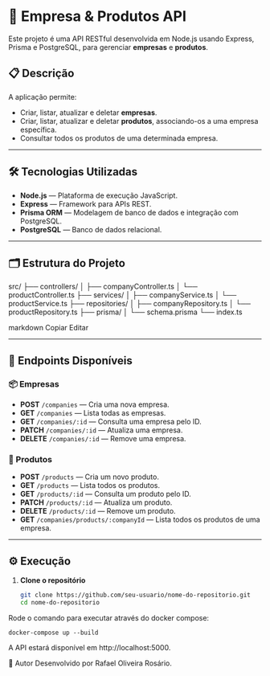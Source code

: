 # 🏢 Empresa & Produtos API

Este projeto é uma API RESTful desenvolvida em Node.js usando Express, Prisma e PostgreSQL, para gerenciar **empresas** e **produtos**.

## 📋 Descrição

A aplicação permite:
- Criar, listar, atualizar e deletar **empresas**.
- Criar, listar, atualizar e deletar **produtos**, associando-os a uma empresa específica.
- Consultar todos os produtos de uma determinada empresa.

---

## 🛠️ Tecnologias Utilizadas

- **Node.js** — Plataforma de execução JavaScript.
- **Express** — Framework para APIs REST.
- **Prisma ORM** — Modelagem de banco de dados e integração com PostgreSQL.
- **PostgreSQL** — Banco de dados relacional.

---

## 🗂️ Estrutura do Projeto

src/
├── controllers/
│ ├── companyController.ts
│ └── productController.ts
├── services/
│ ├── companyService.ts
│ └── productService.ts
├── repositories/
│ ├── companyRepository.ts
│ └── productRepository.ts
├── prisma/
│ └── schema.prisma
└── index.ts

markdown
Copiar
Editar

---

## 🔗 Endpoints Disponíveis

### 📦 Empresas
- **POST** `/companies` — Cria uma nova empresa.
- **GET** `/companies` — Lista todas as empresas.
- **GET** `/companies/:id` — Consulta uma empresa pelo ID.
- **PATCH** `/companies/:id` — Atualiza uma empresa.
- **DELETE** `/companies/:id` — Remove uma empresa.

### 🛒 Produtos
- **POST** `/products` — Cria um novo produto.
- **GET** `/products` — Lista todos os produtos.
- **GET** `/products/:id` — Consulta um produto pelo ID.
- **PATCH** `/products/:id` — Atualiza um produto.
- **DELETE** `/products/:id` — Remove um produto.
- **GET** `/companies/products/:companyId` — Lista todos os produtos de uma empresa.

---

## ⚙️ Execução

1. **Clone o repositório**
   ```bash
   git clone https://github.com/seu-usuario/nome-do-repositorio.git
   cd nome-do-repositorio

Rode o comando para executar através do docker compose:

    docker-compose up --build


A API estará disponível em http://localhost:5000.


🤝 Autor
Desenvolvido por Rafael Oliveira Rosário.
